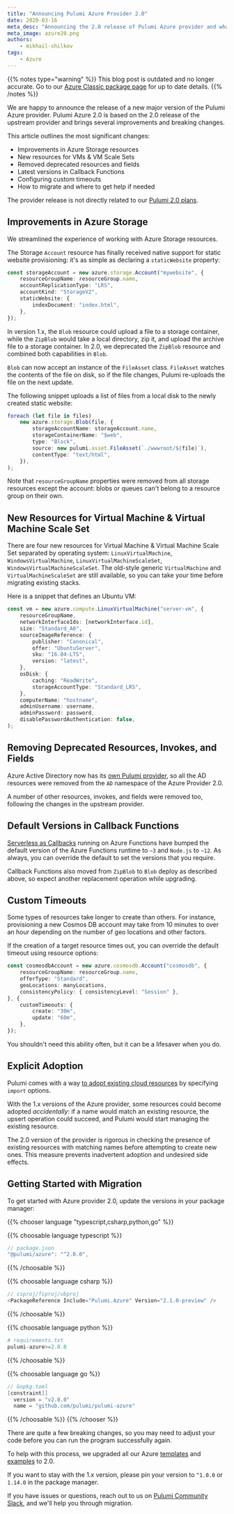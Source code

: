 ```yaml
---
title: "Announcing Pulumi Azure Provider 2.0"
date: 2020-03-16
meta_desc: "Announcing the 2.0 release of Pulumi Azure provider and what's new in it."
meta_image: azure20.png
authors:
    - mikhail-shilkov
tags:
    - Azure
---
```


{{% notes type="warning" %}}
This blog post is outdated and no longer accurate. Go to our [Azure Classic package page](https://www.pulumi.com/registry/packages/azure) for up to date details.
{{% /notes %}}

We are happy to announce the release of a new major version of the Pulumi Azure provider. Pulumi Azure 2.0 is based on the 2.0 release of the upstream provider and brings several improvements and breaking changes.

<!--more-->

This article outlines the most significant changes:

- Improvements in Azure Storage resources
- New resources for VMs & VM Scale Sets
- Removed deprecated resources and fields
- Latest versions in Callback Functions
- Configuring custom timeouts
- How to migrate and where to get help if needed

The provider release is not directly related to our [Pulumi 2.0 plans](/blog/pulumi-2020-update/).

## Improvements in Azure Storage

We streamlined the experience of working with Azure Storage resources.

The Storage `Account` resource has finally received native support for static website provisioning: it's as simple as declaring a `staticWebsite` property:

``` ts
const storageAccount = new azure.storage.Account("mywebsite", {
    resourceGroupName: resourceGroup.name,
    accountReplicationType: "LRS",
    accountKind: "StorageV2",
    staticWebsite: {
        indexDocument: "index.html",
    },
});
```

In version 1.x, the `Blob` resource could upload a file to a storage container, while the `ZipBlob` would take a local directory, zip it, and upload the archive file to a storage container. In 2.0, we deprecated the `ZipBlob` resource and combined both capabilities in `Blob`.

`Blob` can now accept an instance of the `FileAsset` class. `FileAsset` watches the contents of the file on disk, so if the file changes, Pulumi re-uploads the file on the next update.

The following snippet uploads a list of files from a local disk to the newly created static website:

``` ts
foreach (let file in files)
    new azure.storage.Blob(file, {
        storageAccountName: storageAccount.name,
        storageContainerName: "$web",
        type: "Block",
        source: new pulumi.asset.FileAsset(`./wwwroot/${file}`),
        contentType: "text/html",
    }),
);
```

Note that `resourceGroupName` properties were removed from all storage resources except the account: blobs or queues can't belong to a resource group on their own.

## New Resources for Virtual Machine & Virtual Machine Scale Set

There are four new resources for Virtual Machine & Virtual Machine Scale Set separated by operating system: `LinuxVirtualMachine`, `WindowsVirtualMachine`, `LinuxVirtualMachineScaleSet`, `WindowsVirtualMachineScaleSet`. The old-style generic `VirtualMachine` and `VirtualMachineScaleSet` are still available, so you can take your time before migrating existing stacks.

Here is a snippet that defines an Ubuntu VM:

``` ts
const vm = new azure.compute.LinuxVirtualMachine("server-vm", {
    resourceGroupName,
    networkInterfaceIds: [networkInterface.id],
    size: "Standard_A0",
    sourceImageReference: {
        publisher: "Canonical",
        offer: "UbuntuServer",
        sku: "16.04-LTS",
        version: "latest",
    },
    osDisk: {
        caching: "ReadWrite",
        storageAccountType: "Standard_LRS",
    },
    computerName: "hostname",
    adminUsername: username,
    adminPassword: password,
    disablePasswordAuthentication: false,
);
```

## Removing Deprecated Resources, Invokes, and Fields

Azure Active Directory now has its [own Pulumi provider](https://github.com/pulumi/pulumi-azuread/), so all the AD resources were removed from the `AD` namespace of the Azure Provider 2.0.

A number of other resources, invokes, and fields were removed too, following the changes in the upstream provider.

## Default Versions in Callback Functions

[Serverless as Callbacks](https://www.pulumi.com/blog/serverless-as-simple-callbacks-with-pulumi-and-azure-functions) running on Azure Functions have bumped the default version of the Azure Functions runtime to `~3` and `Node.js` to `~12`. As always, you can override the default to set the versions that you require.

Callback Functions also moved from `ZipBlob` to `Blob` deploy as described above, so expect another replacement operation while upgrading.

## Custom Timeouts

Some types of resources take longer to create than others. For instance, provisioning a new Cosmos DB account may take from 10 minutes to over an hour depending on the number of geo locations and other factors.

If the creation of a target resource times out, you can override the default timeout using resource options:

``` ts
const cosmosdbAccount = new azure.cosmosdb.Account("cosmosdb", {
    resourceGroupName: resourceGroup.name,
    offerType: "Standard",
    geoLocations: manyLocations,
    consistencyPolicy: { consistencyLevel: "Session" },
}, {
    customTimeouts: {
        create: "30m",
        update: "60m",
    },
});
```

You shouldn't need this ability often, but it can be a lifesaver when you do.

## Explicit Adoption

Pulumi comes with a way [to adopt existing cloud resources](/blog/adopting-existing-cloud-resources-into-pulumi/) by specifying `import` options.

With the 1.x versions of the Azure provider, some resources could become adopted *accidentally*: if a name would match an existing resource, the upsert operation could succeed, and Pulumi would start managing the existing resource.

The 2.0 version of the provider is rigorous in checking the presence of existing resources with matching names before attempting to create new ones. This measure prevents inadvertent adoption and undesired side effects.

## Getting Started with Migration

To get started with Azure provider 2.0, update the versions in your package manager:

{{% chooser language "typescript,csharp,python,go" %}}

{{% choosable language typescript %}}

```typescript
// package.json
"@pulumi/azure": "^2.0.0",
```

{{% /choosable %}}

{{% choosable language csharp %}}

```csharp
// csproj/fsproj/vbproj
<PackageReference Include="Pulumi.Azure" Version="2.1.0-preview" />
```

{{% /choosable %}}

{{% choosable language python %}}

```python
# requirements.txt
pulumi-azure>=2.0.0
```

{{% /choosable %}}

{{% choosable language go %}}

```go
// Gopkg.toml
[constraint]]
  version = "v2.0.0"
  name = "github.com/pulumi/pulumi-azure"
```

{{% /choosable %}}
{{% /chooser %}}

There are quite a few breaking changes, so you may need to adjust your code before you can run the program successfully again.

To help with this process, we upgraded all our Azure [templates](https://github.com/pulumi/templates/) and [examples](https://github.com/pulumi/examples/) to 2.0.

If you want to stay with the 1.x version, please pin your version to `^1.0.0` or `1.14.0` in the package manager.

If you have issues or questions, reach out to us on [Pulumi Community Slack](https://slack.pulumi.com/), and we'll help you through migration.
